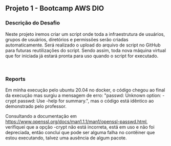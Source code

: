 ## Projeto 1 - Bootcamp AWS DIO

### Descrição do Desafio

Neste projeto iremos criar um script onde toda a infraestrutura de usuários, grupos de usuários, diretórios e permissões serão criadas automaticamente. Será realizado o upload do arquivo de script no GitHub para futuras reutilizações do script. Sendo assim, toda nova máquina virtual que for iniciada já estará pronta para uso quando o script for executado.

<br/>

### Reports
Em minha execução pelo ubuntu 20.04 no docker, o código chegou ao final da execução mas surgiu a mensagem de erro: "passwd: Unknown option: -crypt
passwd: Use -help for summary.", mas o código está idêntico ao demonstrado pelo professor.


Consultando a documentação em https://www.openssl.org/docs/man1.1.1/man1/openssl-passwd.html, verifiquei que a opção -crypt não está incorreta, 
está em uso e não foi depreciada, então concluí que pode ser alguma falha no contêiner que estou executando, talvez uma ausência de algum pacote.
